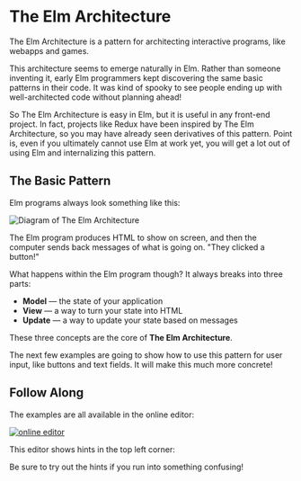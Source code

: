 # The Elm Architecture

The Elm Architecture is a pattern for architecting interactive programs, like webapps and games.

This architecture seems to emerge naturally in Elm. Rather than someone inventing it, early Elm programmers kept discovering the same basic patterns in their code. It was kind of spooky to see people ending up with well-architected code without planning ahead!

So The Elm Architecture is easy in Elm, but it is useful in any front-end project. In fact, projects like Redux have been inspired by The Elm Architecture, so you may have already seen derivatives of this pattern. Point is, even if you ultimately cannot use Elm at work yet, you will get a lot out of using Elm and internalizing this pattern.

## The Basic Pattern

Elm programs always look something like this:

![Diagram of The Elm Architecture](https://guide.elm-lang.org/architecture/buttons.svg)

The Elm program produces HTML to show on screen, and then the computer sends back messages of what is going on. "They clicked a button!"

What happens within the Elm program though? It always breaks into three parts:

*   **Model** — the state of your application
*   **View** — a way to turn your state into HTML
*   **Update** — a way to update your state based on messages

These three concepts are the core of **The Elm Architecture**.

The next few examples are going to show how to use this pattern for user input, like buttons and text fields. It will make this much more concrete!

## Follow Along

The examples are all available in the online editor:

[![online editor](https://guide.elm-lang.org/architecture/try.png)](https://elm-lang.org/try)

This editor shows hints in the top left corner:

Be sure to try out the hints if you run into something confusing!
